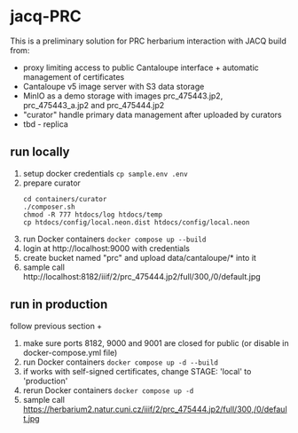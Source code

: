 # jacq-PRC
This is a preliminary solution for PRC herbarium interaction with JACQ build from:
* proxy limiting access to public Cantaloupe interface + automatic management of certificates
* Cantaloupe v5 image server with S3 data storage
* MinIO as a demo storage with images prc_475443.jp2, prc_475443_a.jp2 and prc_475444.jp2
* "curator" handle primary data management after uploaded by curators
* tbd - replica

## run locally
1) setup docker credentials ```cp sample.env .env ```
2) prepare curator
    ```shell
    cd containers/curator
    ./composer.sh
    chmod -R 777 htdocs/log htdocs/temp
    cp htdocs/config/local.neon.dist htdocs/config/local.neon
    ```
3) run Docker containers  ```docker compose up --build```
4) login at http://localhost:9000 with credentials
5) create bucket named "prc" and upload data/cantaloupe/* into it
6) sample call http://localhost:8182/iiif/2/prc_475444.jp2/full/300,/0/default.jpg

## run in production
follow previous section +
1) make sure ports 8182, 9000 and 9001 are closed for public (or disable in docker-compose.yml file)
2) run Docker containers ```docker compose up -d --build```
3) if works with self-signed certificates, change STAGE: 'local' to 'production'
4) rerun Docker containers ```docker compose up -d```
5) sample call https://herbarium2.natur.cuni.cz/iiif/2/prc_475444.jp2/full/300,/0/default.jpg

